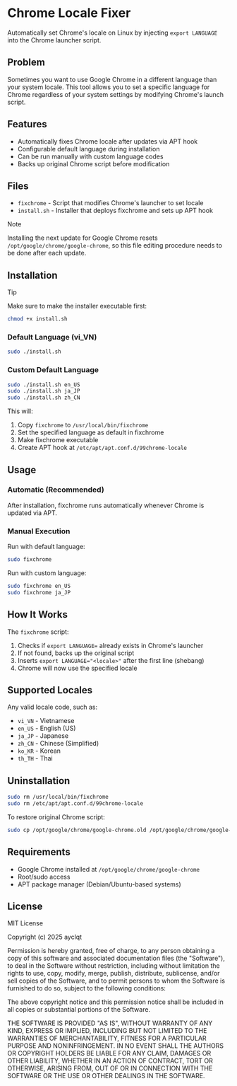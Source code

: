 # Chrome Locale Fixer

Automatically set Chrome's locale on Linux by injecting `export LANGUAGE` into the Chrome launcher script.

## Problem

Sometimes you want to use Google Chrome in a different language than your system locale. This tool allows you to set a specific language for Chrome regardless of your system settings by modifying Chrome's launch script.

## Features

- Automatically fixes Chrome locale after updates via APT hook
- Configurable default language during installation
- Can be run manually with custom language codes
- Backs up original Chrome script before modification

## Files

- `fixchrome` - Script that modifies Chrome's launcher to set locale
- `install.sh` - Installer that deploys fixchrome and sets up APT hook

> [!NOTE]
> Installing the next update for Google Chrome resets `/opt/google/chrome/google-chrome`, so this file editing procedure needs to be done after each update.

## Installation

> [!TIP]
> Make sure to make the installer executable first:

```bash
chmod +x install.sh
```

### Default Language (vi_VN)

```bash
sudo ./install.sh
```

### Custom Default Language

```bash
sudo ./install.sh en_US
sudo ./install.sh ja_JP
sudo ./install.sh zh_CN
```

This will:
1. Copy `fixchrome` to `/usr/local/bin/fixchrome`
2. Set the specified language as default in fixchrome
3. Make fixchrome executable
4. Create APT hook at `/etc/apt/apt.conf.d/99chrome-locale`

## Usage

### Automatic (Recommended)

After installation, fixchrome runs automatically whenever Chrome is updated via APT.

### Manual Execution

Run with default language:
```bash
sudo fixchrome
```

Run with custom language:
```bash
sudo fixchrome en_US
sudo fixchrome ja_JP
```

## How It Works

The `fixchrome` script:
1. Checks if `export LANGUAGE=` already exists in Chrome's launcher
2. If not found, backs up the original script
3. Inserts `export LANGUAGE="<locale>"` after the first line (shebang)
4. Chrome will now use the specified locale

## Supported Locales

Any valid locale code, such as:
- `vi_VN` - Vietnamese
- `en_US` - English (US)
- `ja_JP` - Japanese
- `zh_CN` - Chinese (Simplified)
- `ko_KR` - Korean
- `th_TH` - Thai

## Uninstallation

```bash
sudo rm /usr/local/bin/fixchrome
sudo rm /etc/apt/apt.conf.d/99chrome-locale
```

To restore original Chrome script:
```bash
sudo cp /opt/google/chrome/google-chrome.old /opt/google/chrome/google-chrome
```

## Requirements

- Google Chrome installed at `/opt/google/chrome/google-chrome`
- Root/sudo access
- APT package manager (Debian/Ubuntu-based systems)

## License

MIT License

Copyright (c) 2025 ayclqt

Permission is hereby granted, free of charge, to any person obtaining a copy
of this software and associated documentation files (the "Software"), to deal
in the Software without restriction, including without limitation the rights
to use, copy, modify, merge, publish, distribute, sublicense, and/or sell
copies of the Software, and to permit persons to whom the Software is
furnished to do so, subject to the following conditions:

The above copyright notice and this permission notice shall be included in all
copies or substantial portions of the Software.

THE SOFTWARE IS PROVIDED "AS IS", WITHOUT WARRANTY OF ANY KIND, EXPRESS OR
IMPLIED, INCLUDING BUT NOT LIMITED TO THE WARRANTIES OF MERCHANTABILITY,
FITNESS FOR A PARTICULAR PURPOSE AND NONINFRINGEMENT. IN NO EVENT SHALL THE
AUTHORS OR COPYRIGHT HOLDERS BE LIABLE FOR ANY CLAIM, DAMAGES OR OTHER
LIABILITY, WHETHER IN AN ACTION OF CONTRACT, TORT OR OTHERWISE, ARISING FROM,
OUT OF OR IN CONNECTION WITH THE SOFTWARE OR THE USE OR OTHER DEALINGS IN THE
SOFTWARE.
